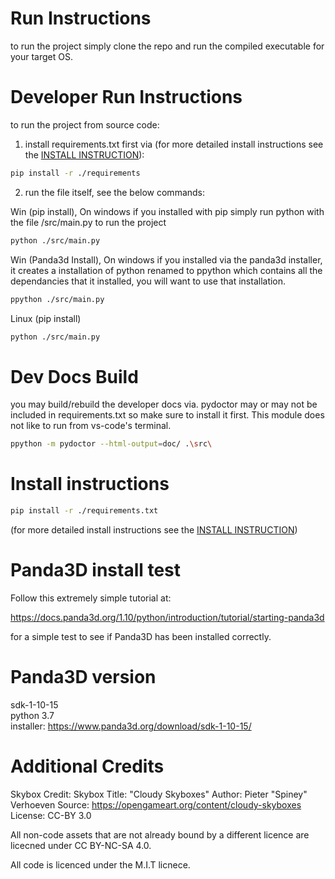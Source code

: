 # Run Instructions
to run the project simply clone the repo and run the compiled executable for your target OS.


# Developer Run Instructions
to run the project from source code:

1) install requirements.txt first via (for more detailed install instructions see the [INSTALL INSTRUCTION](INSTALL.md)):
```bash
pip install -r ./requirements
```

2) run the file itself, see the below commands:

Win (pip install), On windows if you installed with pip simply run python with the file /src/main.py to run the project
```bash
python ./src/main.py
```

Win (Panda3d Install), On windows if you installed via the panda3d installer, it creates a installation of python renamed to ppython which contains
all the dependancies that it installed, you will want to use that installation.
```bash
ppython ./src/main.py
```

Linux (pip install)
```bash
python ./src/main.py
```

# Dev Docs Build
you may build/rebuild the developer docs via. 
pydoctor may or may not be included in requirements.txt so make sure to install it first. This module does not like to run from vs-code's terminal.
```bash
ppython -m pydoctor --html-output=doc/ .\src\
```


# Install instructions
```bash
pip install -r ./requirements.txt
```
(for more detailed install instructions see the [INSTALL INSTRUCTION](INSTALL.md))



# Panda3D install test
Follow this extremely simple tutorial at:

https://docs.panda3d.org/1.10/python/introduction/tutorial/starting-panda3d

for a simple test to see if Panda3D has been installed correctly.


# Panda3D version
sdk-1-10-15  
python 3.7  
installer: https://www.panda3d.org/download/sdk-1-10-15/    


# Additional Credits
Skybox Credit:
Skybox Title: "Cloudy Skyboxes"
Author: Pieter "Spiney" Verhoeven
Source: https://opengameart.org/content/cloudy-skyboxes
License: CC-BY 3.0

All non-code assets that are not already bound by a different licence are licecned under CC BY-NC-SA 4.0.

All code is licenced under the M.I.T licnece.

